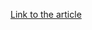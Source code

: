 [Link to the article](https://blog.cloudflare.com/cloudflare-for-ai-supporting-ai-adoption-at-scale-with-a-security-first-approach/)
